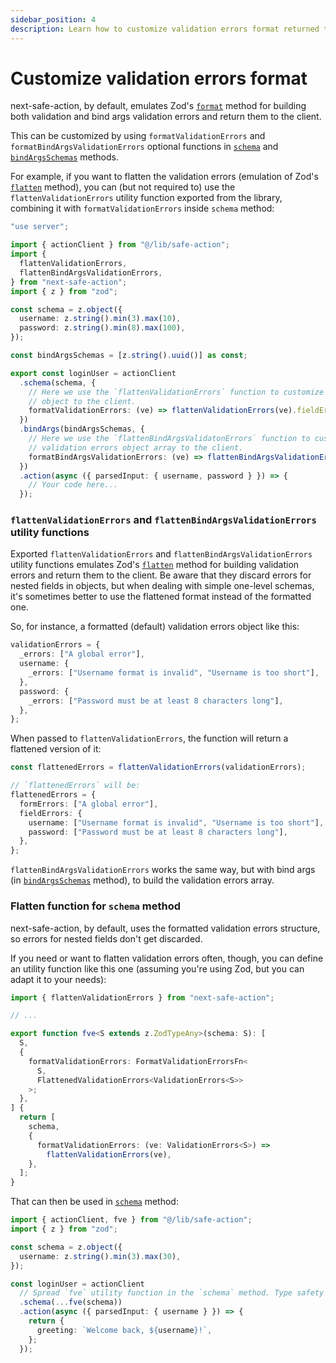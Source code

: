 ```yaml
---
sidebar_position: 4
description: Learn how to customize validation errors format returned to the client.
---
```


# Customize validation errors format

next-safe-action, by default, emulates Zod's [`format`](https://zod.dev/ERROR_HANDLING?id=formatting-errors) method for building both validation and bind args validation errors and return them to the client.

This can be customized by using `formatValidationErrors` and `formatBindArgsValidationErrors` optional functions in [`schema`](/docs/safe-action-client/instance-methods#schema) and [`bindArgsSchemas`](/docs/safe-action-client/instance-methods#bindargsschemas) methods.

For example, if you want to flatten the validation errors (emulation of Zod's [`flatten`](https://zod.dev/ERROR_HANDLING?id=flattening-errors) method), you can (but not required to) use the `flattenValidationErrors` utility function exported from the library, combining it with `formatValidationErrors` inside `schema` method:

```typescript src="src/app/login-action.ts"
"use server";

import { actionClient } from "@/lib/safe-action";
import {
  flattenValidationErrors,
  flattenBindArgsValidationErrors,
} from "next-safe-action";
import { z } from "zod";

const schema = z.object({
  username: z.string().min(3).max(10),
  password: z.string().min(8).max(100),
});

const bindArgsSchemas = [z.string().uuid()] as const;

export const loginUser = actionClient
  .schema(schema, {
    // Here we use the `flattenValidationErrors` function to customize the returned validation errors
    // object to the client.
    formatValidationErrors: (ve) => flattenValidationErrors(ve).fieldErrors,
  })
  .bindArgs(bindArgsSchemas, {
    // Here we use the `flattenBindArgsValidatonErrors` function to customize the returned bind args
    // validation errors object array to the client.
    formatBindArgsValidationErrors: (ve) => flattenBindArgsValidationErrors(ve),
  })
  .action(async ({ parsedInput: { username, password } }) => {
    // Your code here...
  });
```

### `flattenValidationErrors` and `flattenBindArgsValidationErrors` utility functions

Exported `flattenValidationErrors` and `flattenBindArgsValidationErrors` utility functions emulates Zod's [`flatten`](https://zod.dev/ERROR_HANDLING?id=flattening-errors) method for building validation errors and return them to the client. Be aware that they discard errors for nested fields in objects, but when dealing with simple one-level schemas, it's sometimes better to use the flattened format instead of the formatted one.

So, for instance, a formatted (default) validation errors object like this:

```typescript
validationErrors = {
  _errors: ["A global error"],
  username: {
    _errors: ["Username format is invalid", "Username is too short"],
  },
  password: {
    _errors: ["Password must be at least 8 characters long"],
  },
};
```

When passed to `flattenValidationErrors`, the function will return a flattened version of it:

```typescript
const flattenedErrors = flattenValidationErrors(validationErrors);

// `flattenedErrors` will be:
flattenedErrors = {
  formErrors: ["A global error"],
  fieldErrors: {
    username: ["Username format is invalid", "Username is too short"],
    password: ["Password must be at least 8 characters long"],
  },
};
```

`flattenBindArgsValidationErrors` works the same way, but with bind args (in [`bindArgsSchemas`](/docs/safe-action-client/instance-methods#bindargsschemas) method), to build the validation errors array.

### Flatten function for `schema` method

next-safe-action, by default, uses the formatted validation errors structure, so errors for nested fields don't get discarded.

If you need or want to flatten validation errors often, though, you can define an utility function like this one (assuming you're using Zod, but you can adapt it to your needs):

```typescript title="src/lib/safe-action.ts"
import { flattenValidationErrors } from "next-safe-action";

// ...

export function fve<S extends z.ZodTypeAny>(schema: S): [
  S,
  {
    formatValidationErrors: FormatValidationErrorsFn<
      S,
      FlattenedValidationErrors<ValidationErrors<S>>
    >;
  },
] {
  return [
    schema,
    {
      formatValidationErrors: (ve: ValidationErrors<S>) =>
        flattenValidationErrors(ve),
    },
  ];
}
```

That can then be used in [`schema`](/docs/safe-action-client/instance-methods#schema) method:

```typescript src="src/app/login-action.ts"
import { actionClient, fve } from "@/lib/safe-action";
import { z } from "zod";

const schema = z.object({
  username: z.string().min(3).max(30),
});

const loginUser = actionClient
  // Spread `fve` utility function in the `schema` method. Type safety is preserved.
  .schema(...fve(schema))
  .action(async ({ parsedInput: { username } }) => {
    return {
      greeting: `Welcome back, ${username}!`,
    };
  });
```
